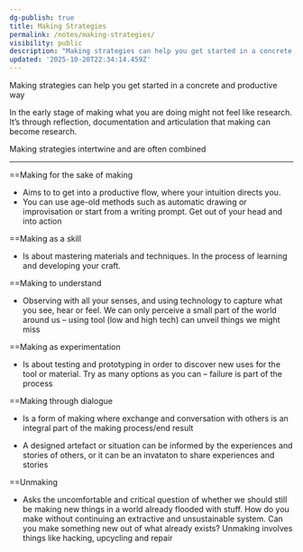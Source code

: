 ```yaml
---
dg-publish: true
title: Making Strategies
permalink: /notes/making-strategies/
visibility: public
description: "Making strategies can help you get started in a concrete and productive way\_\n\nIn the early stage of making what you are doing might not feel like research. It’s"
updated: '2025-10-20T22:34:14.459Z'
---
```

Making strategies can help you get started in a concrete and productive way 

In the early stage of making what you are doing might not feel like research. It’s through reflection, documentation and articulation that making can become research. 

Making strategies intertwine and are often combined

---
==Making for the sake of making 

- Aims to to get into a productive flow, where your intuition directs you. 
- You can use age-old methods such as automatic drawing or improvisation or start from a writing prompt. Get out of your head and into action  

==Making as a skill 

- Is about mastering materials and techniques. In the process of learning and developing your craft. 
    
==Making to understand  

- Observing with all your senses, and using technology to capture what you see, hear or feel. We can only perceive a small part of the world around us – using tool (low and high tech) can unveil things we might miss  

==Making as experimentation 

- Is about testing and prototyping in order to discover new uses for the tool or material. Try as many options as you can – failure is part of the process 

==Making through dialogue 

- Is a form of making where exchange and conversation with others is an integral part of the making process/end result  

- A designed artefact or situation can be informed by the experiences and stories of others, or it can be an invataton to share experiences and stories  

==Unmaking 

- Asks the uncomfortable and critical question of whether we should still be making new things in a world already flooded with stuff. How do you make without continuing an extractive and unsustainable system. Can you make something new out of what already exists? Unmaking involves things like hacking, upcycling and repair
